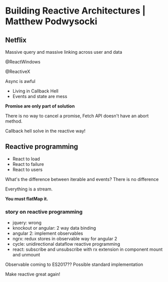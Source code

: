 # Building Reactive Architectures | Matthew Podwysocki

## Netflix
Massive query and massive linking across user and data

@ReactWindows

@ReactiveX

Async is awful

- Living in Callback Hell
- Events and state are mess

**Promise are only part of solution**

There is no way to cancel a promise, Fetch API doesn't have an abort method.

Callback hell solve in the reactive way!

## Reactive programming

- React to load
- React to failure
- React to users

What's the difference between iterable and events? There is no difference

Everything is a stream.

**You must flatMap it.**

### story on reactive programming
- jquery: wrong
- knockout or angular: 2 way data binding
- angular 2: implement observables
- ngrx: redux stores in observable way for angular 2
- cycle: unidirectional dataflow reactive programming
- react: subscribe and unsubscribe with rx extension in component mount and unmount

Observable coming to ES2017??
Possible standard implementation

Make reactive great again!
